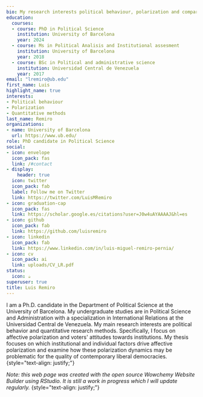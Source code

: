 ```yaml
---
bio: My research interests political behaviour, polarization and comparative politics.
education:
  courses:
  - course: PhD in Political Science
    institution: University of Barcelona
    year: 2024
  - course: Ms in Political Analisis and Institutional assesment
    institution: University of Barcelona
    year: 2018
  - course: BSc in Political and administrative science
    institution: Universidad Central de Venezuela
    year: 2017
email: "lremiro@ub.edu"
first_name: Luis
highlight_name: true
interests:
- Political behaviour
- Polarization
- Quantitative methods
last_name: Remiro
organizations:
- name: University of Barcelona
  url: https://www.ub.edu/
role: PhD candidate in Political Science
social:
- icon: envelope
  icon_pack: fas
  link: /#contact
- display:
    header: true
  icon: twitter
  icon_pack: fab
  label: Follow me on Twitter
  link: https://twitter.com/LuisMRemiro
- icon: graduation-cap
  icon_pack: fas
  link: https://scholar.google.es/citations?user=J0w4uAYAAAAJ&hl=es
- icon: github
  icon_pack: fab
  link: https://github.com/luisremiro
- icon: linkedin
  icon_pack: fab
  link: https://www.linkedin.com/in/luis-miguel-remiro-pernia/
- icon: cv
  icon_pack: ai
  link: uploads/CV_LR.pdf
status:
  icon: ☕️
superuser: true
title: Luis Remiro
---
```


I am a Ph.D. candidate in the Department of Political Science at the University of Barcelona. My undergraduate studies are in Political Science and Administration with a specialization in International Relations at the Universidad Central de Venezuela. My main research interests are political behavior and quantitative research methods. Specifically, I focus on affective polarization and voters' attitudes towards institutions. My thesis focuses on which institutional and individual factors drive affective polarization and examine how these polarization dynamics may be problematic for the quality of contemporary liberal democracies.
{style="text-align: justify;"}

*Note: this web page was created with the open source Wowchemy Website Builder using RStudio. It is still a work in progress which I will update regularly.*
{style="text-align: justify;"}
